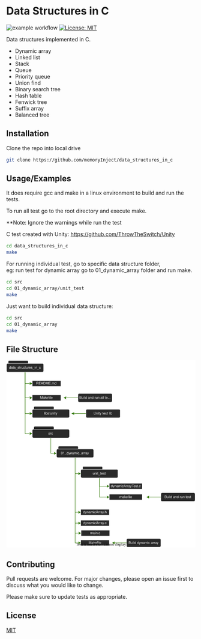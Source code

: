 
# Data Structures in C
![example workflow](https://github.com/memoryInject/data_structures_in_c/actions/workflows/c-cpp.yml/badge.svg)
[![License: MIT](https://img.shields.io/badge/License-MIT-yellow.svg)](https://opensource.org/licenses/MIT)

Data structures implemented in C.

- Dynamic array  
- Linked list
- Stack
- Queue
- Priority queue
- Union find
- Binary search tree
- Hash table
- Fenwick tree
- Suffix array
- Balanced tree  












## Installation

Clone the repo into local drive

```bash
git clone https://github.com/memoryInject/data_structures_in_c
```
    
## Usage/Examples

It does require gcc and make in a linux environment to build and run the tests.

To run all test go to the root directory and execute make.

**Note: Ignore the warnings while run the test   

C test created with Unity: https://github.com/ThrowTheSwitch/Unity 

```Bash
cd data_structures_in_c
make
```

For running individual test, go to specific data structure folder,  
eg: run test for dynamic array go to 01_dynamic_array folder and run make.

```Bash
cd src
cd 01_dynamic_array/unit_test
make
```

Just want to build individual data structure:
```Bash
cd src
cd 01_dynamic_array
make
```



## File Structure

<img src="https://github.com/memoryInject/data_structures_in_c/blob/dev/file_structure.svg" />


## Contributing

Pull requests are welcome. For major changes, please open an issue first to discuss what you would like to change.

Please make sure to update tests as appropriate.


## License

[MIT](https://choosealicense.com/licenses/mit/)

